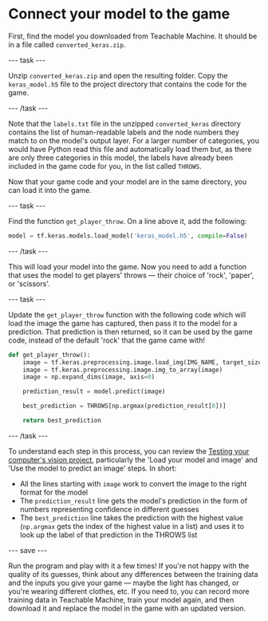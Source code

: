 # Connect your model to the game

First, find the model you downloaded from Teachable Machine. It should be in a file called `converted_keras.zip`.

--- task ---

Unzip `converted_keras.zip` and open the resulting folder. Copy the `keras_model.h5` file to the project directory that contains the code for the game.

--- /task ---

Note that the `labels.txt` file in the unzipped `converted_keras` directory contains the list of human-readable labels and the node numbers they match to on the model's output layer. For a larger number of categories, you would have Python read this file and automatically load them but, as there are only three categories in this model, the labels have already been included in the game code for you, in the list called `THROWS`.

Now that your game code and your model are in the same directory, you can load it into the game.

--- task ---

Find the function `get_player_throw`. On a line above it, add the following:

```python
model = tf.keras.models.load_model('keras_model.h5', compile=False)
```

--- /task ---

This will load your model into the game. Now you need to add a function that uses the model to get players' throws — their choice of 'rock', 'paper', or 'scissors'.

--- task ---

Update the `get_player_throw` function with the following code which will load the image the game has captured, then pass it to the model for a prediction. That prediction is then returned, so it can be used by the game code, instead of the default 'rock' that the game came with!

```python
def get_player_throw():
    image = tf.keras.preprocessing.image.load_img(IMG_NAME, target_size=(IMAGE_SIZE, IMAGE_SIZE))
    image = tf.keras.preprocessing.image.img_to_array(image)
    image = np.expand_dims(image, axis=0)

    prediction_result = model.predict(image)

    best_prediction = THROWS[np.argmax(prediction_result[0])]

    return best_prediction
```

--- /task ---

To understand each step in this process, you can review the [Testing your computer's vision project](https://projects.raspberrypi.org/en/projects/testing-your-computers-vision/), particularly the 'Load your model and image' and 'Use the model to predict an image' steps. In short: 

  * All the lines starting with `image` work to convert the image to the right format for the model
  * The `prediction_result` line gets the model's prediction in the form of numbers representing confidence in different guesses
  * The `best_prediction` line takes the prediction with the highest value (`np.argmax` gets the index of the highest value in a list) and uses it to look up the label of that prediction in the THROWS list

--- save ---

Run the program and play with it a few times! If you're not happy with the quality of its guesses, think about any differences between the training data and the inputs you give your game — maybe the light has changed, or you're wearing different clothes, etc. If you need to, you can record more training data in Teachable Machine, train your model again, and then download it and replace the model in the game with an updated version.
